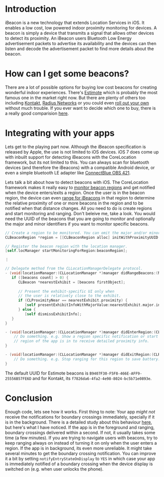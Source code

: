# Introduction

iBeacon is a new technology that extends Location Services in iOS. It enables a low cost, low powered indoor proximity monitoring for devices. A beacon is simply a device that transmits a signal that allows other devices to detect its proximity. An iBeacon users Bluetooth Low Energy advertisement packets to advertise its availability and the devices can then listen and decode the advertisement packet to find more details about the beacon. 

# How can I get some beacons?
There are a lot of possible options for buying low cost beacons for creating wonderful indoor experiences. There's [Estimote](http://estimote.com/) which is probably the most famous one in the market right now. But there are plenty of others too including [Kontakt](http://kontakt.io), [Radius Networks](http://www.radiusnetworks.com/) or you could even [roll out your own](http://www.theregister.co.uk/2013/11/29/feature_diy_apple_ibeacons/) without much trouble. If you ever want to decide which one to buy, there is a really good comparision [here](http://beekn.net/guide-to-ibeacons/). 

# Integrating with your apps
Lets get to the playing part now. Although the iBeacon specification is released by Apple, the use is not limited to iOS devices. iOS 7 does come up with inbuilt support for detecting iBeacons with the CoreLocation framework, but its not limited to this. You can always scan for bluetooth devices (and therefore the iBeacons) with a compatible Android device, or even a simple bluetooth LE adapter like [ConnectBlue OBS 421](http://support.connectblue.com/display/PRODBTSPA/Bluetooth+Low+Energy+Serial+Port+Adapter+-+Getting+Started).

Lets talk a bit about how to detect beacons with iOS. The CoreLocation framework makes it really easy to [monitor beacon regions](https://developer.apple.com/library/ios/documentation/userexperience/conceptual/LocationAwarenessPG/RegionMonitoring/RegionMonitoring.html#//apple_ref/doc/uid/TP40009497-CH9-SW7) and get notified when the device enters/exits a region. Once the user is in the beacon region, the device can even [range for iBeacons](https://developer.apple.com/library/ios/documentation/userexperience/conceptual/LocationAwarenessPG/RegionMonitoring/RegionMonitoring.html#//apple_ref/doc/uid/TP40009497-CH9-SW15) in that region to determine the relative proximity of one or more beacons in the region and to be notified when that distance changes. All you need to do is create regions and start monitoring and ranging. Don't beleive me, take a look. You would need the UUID of the beacons that you are going to monitor and optionally the major and minor identifiers if you want to monitor specific beacons. 

```objective-c
// Create a region to be monitored. You can omit the major and/or minor to create regions with more than one beacon.
CLBeaconRegion *region = [[CLBeaconRegion alloc] initWithProximityUUID:beaconUUID major:2 minor:1 identifier:@"My-Beacon-Region"];

// Register the beacon region with the location manager.
[self.locManager startMonitoringForRegion:beaconRegion];

⋮

// Delegate method from the CLLocationManagerDelegate protocol.
- (void)locationManager:(CLLocationManager *)manager didRangeBeacons:(NSArray *)beacons inRegion:(CLBeaconRegion *)region {
   if ([beacons count] > 0) {
      CLBeacon *nearestExhibit = [beacons firstObject];
 
      // Present the exhibit-specific UI only when
      // the user is relatively close to the exhibit.
      if (CLProximityNear == nearestExhibit.proximity) {
         [self presentExhibitInfoWithMajorValue:nearestExhibit.major.integerValue];
      } else {
         [self dismissExhibitInfo];
   }
}

- (void)locationManager:(CLLocationManager *)manager didEnterRegion:(CLRegion *)region {
	// Do something. e.g. Show a region specific notification or start ranging for this 
	// region of the app is in to receive detailed proximity info.
}

- (void)locationManager:(CLLocationManager *)manager didExitRegion:(CLRegion *)region {
	// Do something. e.g. Stop ranging for this region to save battery.
}
```

The default UUID for Estimote beacons is `B9407F30-F5F8-466E-AFF9-25556B57FE6D` and for Kontakt, its `f7826da6-4fa2-4e98-8024-bc5b71e0893e`.

# Conclusion
Enough code, lets see how it works. First thing to note: Your app *might not* receive the notifications for boundary crossings immediately, specially if it is in the background. There is a detailed study about this behaviour [here](http://developer.radiusnetworks.com/2013/11/13/ibeacon-monitoring-in-the-background-and-foreground.html), but here's what I have noticed. If the app is in the foreground and ranging, boundary crossings delivered within a second. If not, it usually takes some time (a few minutes). If you are trying to navigate users with beacons, try to keep ranging always on instead of turning it on only when the user enters a region. If the app is in background, its even more unreliable. It might take several minutes to get the boundary crossing notification. You can improve it a bit by setting  `notifyEntryStateOnDisplay` to `YES` in which case your app is immediately notified of a boundary crossing when the device display is switched on (e.g. when user unlocks the phone).